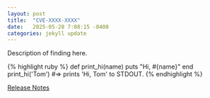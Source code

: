 ```yaml
---
layout: post
title:  "CVE-XXXX-XXXX"
date:   2025-05-28 7:08:15 -0400
categories: jekyll update
---
```

Description of finding here.

{% highlight ruby %}
def print_hi(name)
  puts "Hi, #{name}"
end
print_hi('Tom')
#=> prints 'Hi, Tom' to STDOUT.
{% endhighlight %}

[Release Notes][release-notes]

[release-notes]: https://jekyllrb.com/docs/home

